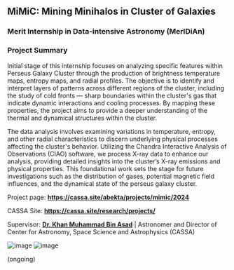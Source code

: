 ## MiMiC: Mining Minihalos in Cluster of Galaxies

### Merit Internship in Data-intensive Astronomy (MerIDiAn)

### Project Summary
Initial stage of this internship focuses on analyzing specific features within Perseus Galaxy Cluster through the production of brightness temperature maps, entropy maps, and radial profiles. The objective is to identify and interpret layers of patterns across different regions of the cluster, including the study of cold fronts — sharp boundaries within the cluster's gas that indicate dynamic interactions and cooling processes. By mapping these properties, the project aims to provide a deeper understanding of the thermal and dynamical structures within the cluster. 

The data analysis involves examining variations in temperature, entropy, and other radial characteristics to discern underlying physical processes affecting the cluster's behavior. Utilizing the Chandra Interactive Analysis of Observations (CIAO) software, we process X-ray data to enhance our analysis, providing detailed insights into the cluster’s X-ray emissions and physical properties. This foundational work sets the stage for future investigations such as the distribution of gases, potential magnetic field influences, and the dynamical state of the perseus galaxy cluster.

Project page: **https://cassa.site/abekta/projects/mimic/2024**

CASSA Site: **https://cassa.site/research/projects/**

Supervisor: [**Dr. Khan Muhammad Bin Asad**](https://coalab.space/people/asad/) | Astronomer and Director of Center for Astronomy, Space Science and Astrophysics (CASSA)

![image](https://github.com/user-attachments/assets/ee888447-9035-4d84-bc5a-8a6b408be417)
![image](https://github.com/user-attachments/assets/de3daf29-5b3e-4a28-8f09-71cfaf5b1770)





(ongoing)
